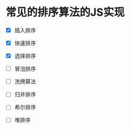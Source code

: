 # 常见的排序算法的JS实现

- [x] 插入排序

- [x] 快速排序

- [x] 选择排序

- [ ] 冒泡排序

- [ ] 洗牌算法

- [ ] 归并排序

- [ ] 希尔排序

- [ ] 堆排序
